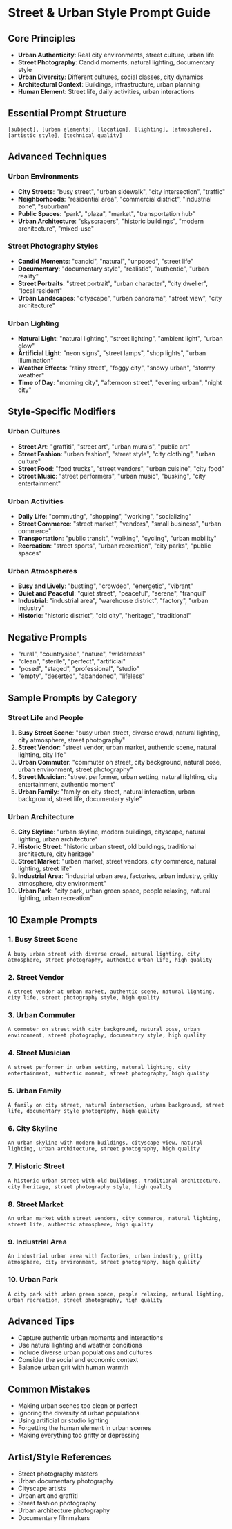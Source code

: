 # Street & Urban Style Prompt Guide

## Core Principles
- **Urban Authenticity**: Real city environments, street culture, urban life
- **Street Photography**: Candid moments, natural lighting, documentary style
- **Urban Diversity**: Different cultures, social classes, city dynamics
- **Architectural Context**: Buildings, infrastructure, urban planning
- **Human Element**: Street life, daily activities, urban interactions

## Essential Prompt Structure
```
[subject], [urban elements], [location], [lighting], [atmosphere], [artistic style], [technical quality]
```

## Advanced Techniques

### Urban Environments
- **City Streets**: "busy street", "urban sidewalk", "city intersection", "traffic"
- **Neighborhoods**: "residential area", "commercial district", "industrial zone", "suburban"
- **Public Spaces**: "park", "plaza", "market", "transportation hub"
- **Urban Architecture**: "skyscrapers", "historic buildings", "modern architecture", "mixed-use"

### Street Photography Styles
- **Candid Moments**: "candid", "natural", "unposed", "street life"
- **Documentary**: "documentary style", "realistic", "authentic", "urban reality"
- **Street Portraits**: "street portrait", "urban character", "city dweller", "local resident"
- **Urban Landscapes**: "cityscape", "urban panorama", "street view", "city architecture"

### Urban Lighting
- **Natural Light**: "natural lighting", "street lighting", "ambient light", "urban glow"
- **Artificial Light**: "neon signs", "street lamps", "shop lights", "urban illumination"
- **Weather Effects**: "rainy street", "foggy city", "snowy urban", "stormy weather"
- **Time of Day**: "morning city", "afternoon street", "evening urban", "night city"

## Style-Specific Modifiers

### Urban Cultures
- **Street Art**: "graffiti", "street art", "urban murals", "public art"
- **Street Fashion**: "urban fashion", "street style", "city clothing", "urban culture"
- **Street Food**: "food trucks", "street vendors", "urban cuisine", "city food"
- **Street Music**: "street performers", "urban music", "busking", "city entertainment"

### Urban Activities
- **Daily Life**: "commuting", "shopping", "working", "socializing"
- **Street Commerce**: "street market", "vendors", "small business", "urban commerce"
- **Transportation**: "public transit", "walking", "cycling", "urban mobility"
- **Recreation**: "street sports", "urban recreation", "city parks", "public spaces"

### Urban Atmospheres
- **Busy and Lively**: "bustling", "crowded", "energetic", "vibrant"
- **Quiet and Peaceful**: "quiet street", "peaceful", "serene", "tranquil"
- **Industrial**: "industrial area", "warehouse district", "factory", "urban industry"
- **Historic**: "historic district", "old city", "heritage", "traditional"

## Negative Prompts
- "rural", "countryside", "nature", "wilderness"
- "clean", "sterile", "perfect", "artificial"
- "posed", "staged", "professional", "studio"
- "empty", "deserted", "abandoned", "lifeless"

## Sample Prompts by Category

### Street Life and People
1. **Busy Street Scene**: "busy urban street, diverse crowd, natural lighting, city atmosphere, street photography"
2. **Street Vendor**: "street vendor, urban market, authentic scene, natural lighting, city life"
3. **Urban Commuter**: "commuter on street, city background, natural pose, urban environment, street photography"
4. **Street Musician**: "street performer, urban setting, natural lighting, city entertainment, authentic moment"
5. **Urban Family**: "family on city street, natural interaction, urban background, street life, documentary style"

### Urban Architecture
6. **City Skyline**: "urban skyline, modern buildings, cityscape, natural lighting, urban architecture"
7. **Historic Street**: "historic urban street, old buildings, traditional architecture, city heritage"
8. **Street Market**: "urban market, street vendors, city commerce, natural lighting, street life"
9. **Industrial Area**: "industrial urban area, factories, urban industry, gritty atmosphere, city environment"
10. **Urban Park**: "city park, urban green space, people relaxing, natural lighting, urban recreation"

## 10 Example Prompts

### 1. Busy Street Scene
```
A busy urban street with diverse crowd, natural lighting, city atmosphere, street photography, authentic urban life, high quality
```

### 2. Street Vendor
```
A street vendor at urban market, authentic scene, natural lighting, city life, street photography style, high quality
```

### 3. Urban Commuter
```
A commuter on street with city background, natural pose, urban environment, street photography, documentary style, high quality
```

### 4. Street Musician
```
A street performer in urban setting, natural lighting, city entertainment, authentic moment, street photography, high quality
```

### 5. Urban Family
```
A family on city street, natural interaction, urban background, street life, documentary style photography, high quality
```

### 6. City Skyline
```
An urban skyline with modern buildings, cityscape view, natural lighting, urban architecture, street photography, high quality
```

### 7. Historic Street
```
A historic urban street with old buildings, traditional architecture, city heritage, street photography style, high quality
```

### 8. Street Market
```
An urban market with street vendors, city commerce, natural lighting, street life, authentic atmosphere, high quality
```

### 9. Industrial Area
```
An industrial urban area with factories, urban industry, gritty atmosphere, city environment, street photography, high quality
```

### 10. Urban Park
```
A city park with urban green space, people relaxing, natural lighting, urban recreation, street photography, high quality
```

## Advanced Tips
- Capture authentic urban moments and interactions
- Use natural lighting and weather conditions
- Include diverse urban populations and cultures
- Consider the social and economic context
- Balance urban grit with human warmth

## Common Mistakes
- Making urban scenes too clean or perfect
- Ignoring the diversity of urban populations
- Using artificial or studio lighting
- Forgetting the human element in urban scenes
- Making everything too gritty or depressing

## Artist/Style References
- Street photography masters
- Urban documentary photography
- Cityscape artists
- Urban art and graffiti
- Street fashion photography
- Urban architecture photography
- Documentary filmmakers
